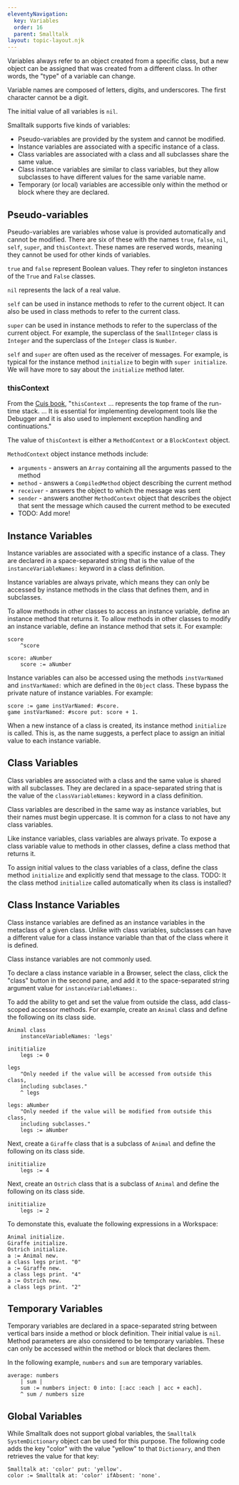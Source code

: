 ```yaml
---
eleventyNavigation:
  key: Variables
  order: 16
  parent: Smalltalk
layout: topic-layout.njk
---
```


Variables always refer to an object created from a specific class,
but a new object can be assigned that was created from a different class.
In other words, the "type" of a variable can change.

Variable names are composed of letters, digits, and underscores.
The first character cannot be a digit.

The initial value of all variables is `nil`.

Smalltalk supports five kinds of variables:

- Pseudo-variables are provided by the system and cannot be modified.
- Instance variables are associated with a specific instance of a class.
- Class variables are associated with a class
  and all subclasses share the same value.
- Class instance variables are similar to class variables, but
  they allow subclasses to have different values for the same variable name.
- Temporary (or local) variables are accessible only within
  the method or block where they are declared.

## Pseudo-variables

Pseudo-variables are variables whose value
is provided automatically and cannot be modified.
There are six of these with the names
`true`, `false`, `nil`, `self`, `super`, and `thisContext`.
These names are reserved words, meaning
they cannot be used for other kinds of variables.

`true` and `false` represent Boolean values.
They refer to singleton instances of the `True` and `False` classes.

`nil` represents the lack of a real value.

`self` can be used in instance methods to refer to the current object.
It can also be used in class methods to refer to the current class.

`super` can be used in instance methods
to refer to the superclass of the current object.
For example, the superclass of the `SmallInteger` class is `Integer`
and the superclass of the `Integer` class is `Number`.

`self` and `super` are often used as the receiver of messages.
For example, is typical for the instance method `initialize`
to begin with `super initialize`.
We will have more to say about the `initialize` method later.

### thisContext

From the
<a href="https://cuis-smalltalk.github.io/TheCuisBook/Pseudo_002dvariables.html"
target="_blank">Cuis book</a>, "`thisContext` ...
represents the top frame of the run-time stack. ...
It is essential for implementing development tools like the Debugger and
it is also used to implement exception handling and continuations."

The value of `thisContext` is either
a `MethodContext` or a `BlockContext` object.

`MethodContext` object instance methods include:

- `arguments` - answers an `Array` containing all the arguments passed to the method
- `method` - answers a `CompiledMethod` object describing the current method
- `receiver` - answers the object to which the message was sent
- `sender` - answers another `MethodContext` object that describes the object
  that sent the message which caused the current method to be executed
- TODO: Add more!

## Instance Variables

Instance variables are associated with a specific instance of a class.
They are declared in a space-separated string that is
the value of the `instanceVariableNames:` keyword in a class definition.

Instance variables are always private, which means they can only be accessed by
instance methods in the class that defines them, and in subclasses.

To allow methods in other classes to access an instance variable,
define an instance method that returns it.
To allow methods in other classes to modify an instance variable,
define an instance method that sets it.
For example:

```smalltalk
score
    ^score

score: aNumber
    score := aNumber
```

Instance variables can also be accessed
using the methods `instVarNamed` and `instVarNamed:`
which are defined in the `Object` class.
These bypass the private nature of instance variables.
For example:

```smalltalk
score := game instVarNamed: #score.
game instVarNamed: #score put: score + 1.
```

When a new instance of a class is created,
its instance method `initialize` is called.
This is, as the name suggests, a perfect place to
assign an initial value to each instance variable.

## Class Variables

Class variables are associated with a class
and the same value is shared with all subclasses.
They are declared in a space-separated string that is
the value of the `classVariableNames:` keyword in a class definition.

Class variables are described in the same way as instance variables,
but their names must begin uppercase.
It is common for a class to not have any class variables.

Like instance variables, class variables are always private.
To expose a class variable value to methods in other classes,
define a class method that returns it.

To assign initial values to the class variables of a class,
define the class method `initialize`
and explicitly send that message to the class.
TODO: It the class method `initialize` called automatically when its class is installed?

## Class Instance Variables

Class instance variables are defined as an
instance variables in the metaclass of a given class.
Unlike with class variables, subclasses can have a different value
for a class instance variable than that of the class where it is defined.

Class instance variables are not commonly used.

To declare a class instance variable in a Browser,
select the class, click the "class" button in the second pane, and add it
to the space-separated string argument value for `instanceVariableNames:`.

To add the ability to get and set the value from outside the class,
add class-scoped accessor methods.
For example, create an `Animal` class
and define the following on its class side.

```smalltalk
Animal class
    instanceVariableNames: 'legs'

inititialize
    legs := 0

legs
    "Only needed if the value will be accessed from outside this class,
    including subclases."
    ^ legs

legs: aNumber
    "Only needed if the value will be modified from outside this class,
    including subclasses."
    legs := aNumber
```

Next, create a `Giraffe` class that is a subclass of `Animal`
and define the following on its class side.

```smalltalk
inititialize
    legs := 4
```

Next, create an `Ostrich` class that is a subclass of `Animal`
and define the following on its class side.

```smalltalk
inititialize
    legs := 2
```

To demonstate this, evaluate the following expressions in a Workspace:

```smalltalk
Animal initialize.
Giraffe initialize.
Ostrich initialize.
a := Animal new.
a class legs print. "0"
a := Giraffe new.
a class legs print. "4"
a := Ostrich new.
a class legs print. "2"
```

## Temporary Variables

Temporary variables are declared in a space-separated string
between vertical bars inside a method or block definition.
Their initial value is `nil`.
Method parameters are also considered to be temporary variables.
These can only be accessed within the method or block that declares them.

In the following example, `numbers` and `sum` are temporary variables.

```smalltalk
average: numbers
    | sum |
    sum := numbers inject: 0 into: [:acc :each | acc + each].
    ^ sum / numbers size
```

## Global Variables

While Smalltalk does not support global variables,
the `Smalltalk` `SystemDictionary` object can be used for this purpose.
The following code adds the key "color" with the value "yellow"
to that `Dictionary`, and then retrieves the value for that key:

```smalltalk
Smalltalk at: 'color' put: 'yellow'.
color := Smalltalk at: 'color' ifAbsent: 'none'.
```
